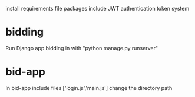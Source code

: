 install requirements file packages
include JWT authentication token system

# bidding
Run Django app bidding in with "python manage.py runserver"
# bid-app
 In bid-app include files ['login.js','main.js'] change the directory path
